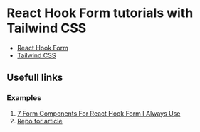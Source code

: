 # React Hook Form tutorials with Tailwind CSS

- [React Hook Form](https://react-hook-form.com/)
- [Tailwind CSS](https://tailwindcss.com/docs/guides/create-react-app/)

## Usefull links

### Examples

1. [7 Form Components For React Hook Form I Always Use](https://theodorusclarence.com/blog/rhf)
2. [Repo for article](https://github.com/theodorusclarence/rhf-input/tree/main/components)
